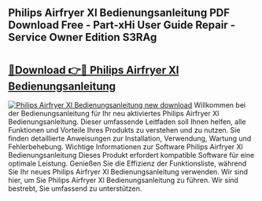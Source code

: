 ## Philips Airfryer Xl Bedienungsanleitung PDF Download Free - Part-xHi User Guide Repair - Service Owner Edition S3RAg

# <h2><a href="http://df00f56.blite.top/?on=Philips+Airfryer+Xl+Bedienungsanleitung">🔗Download 👉🔴 Philips Airfryer Xl Bedienungsanleitung</a></h2>

[![Philips Airfryer Xl Bedienungsanleitung new download](https://i.imgur.com/lujVjoI.png)](http://df00f56.blite.top/?on=Philips+Airfryer+Xl+Bedienungsanleitung)
Willkommen bei der Bedienungsanleitung für Ihr neu aktiviertes Philips Airfryer Xl Bedienungsanleitung. Dieser umfassende Leitfaden soll Ihnen helfen, alle Funktionen und Vorteile Ihres Produkts zu verstehen und zu nutzen. Sie finden detaillierte Anweisungen zur Installation, Verwendung, Wartung und Fehlerbehebung. Wichtige Informationen zur Software Philips Airfryer Xl Bedienungsanleitung Dieses Produkt erfordert kompatible Software für eine optimale Leistung. Genießen Sie die Effizienz der Funktionsliste, während Sie Ihr neues Philips Airfryer Xl Bedienungsanleitung verwenden. Wir sind hier, um Sie Philips Airfryer Xl Bedienungsanleitung zu führen. Wir sind bestrebt, Sie umfassend zu unterstützen.
